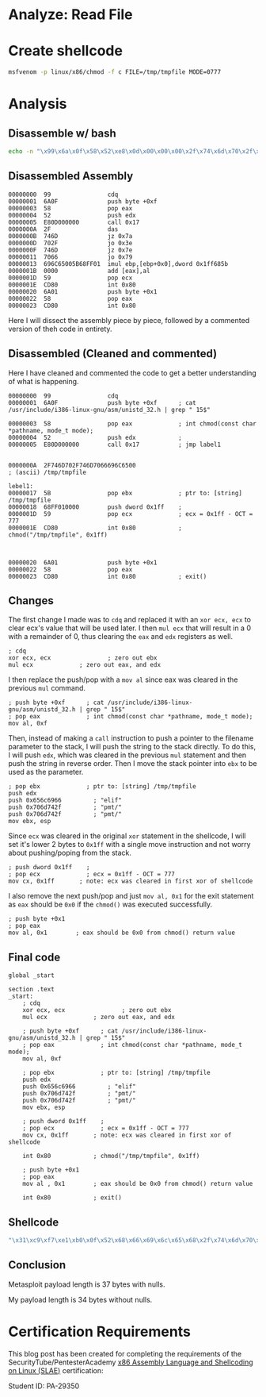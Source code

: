 

# Analyze: Read File

# Create shellcode
```bash
msfvenom -p linux/x86/chmod -f c FILE=/tmp/tmpfile MODE=0777
```


# Analysis

## Disassemble w/ bash
```bash
echo -n "\x99\x6a\x0f\x58\x52\xe8\x0d\x00\x00\x00\x2f\x74\x6d\x70\x2f\x74\x6d\x70\x66\x69\x6c\x65\x00\x5b\x68\xff\x01\x00\x00\x59\xcd\x80\x6a\x01\x58\xcd\x80" | ndisasm -u -
```

## Disassembled Assembly

```assembly
00000000  99                cdq
00000001  6A0F              push byte +0xf
00000003  58                pop eax
00000004  52                push edx
00000005  E80D000000        call 0x17
0000000A  2F                das
0000000B  746D              jz 0x7a
0000000D  702F              jo 0x3e
0000000F  746D              jz 0x7e
00000011  7066              jo 0x79
00000013  696C65005B68FF01  imul ebp,[ebp+0x0],dword 0x1ff685b
0000001B  0000              add [eax],al
0000001D  59                pop ecx
0000001E  CD80              int 0x80
00000020  6A01              push byte +0x1
00000022  58                pop eax
00000023  CD80              int 0x80
```

Here I will dissect the assembly piece by piece, followed by a commented version of theh code in entirety.


## Disassembled (Cleaned and commented)

Here I have cleaned and commented the code to get a better understanding of what is happening.

```assembly
00000000  99                cdq             
00000001  6A0F              push byte +0xf      ; cat /usr/include/i386-linux-gnu/asm/unistd_32.h | grep " 15$"
                          
00000003  58                pop eax             ; int chmod(const char *pathname, mode_t mode);
00000004  52                push edx            ; 
00000005  E80D000000        call 0x17           ; jmp label1


0000000A  2F746D702F746D7066696C6500
; (ascii) /tmp/tmpfile

lebel1:
00000017  5B                pop ebx             ; ptr to: [string] /tmp/tmpfile
00000018  68FF010000        push dword 0x1ff    ; 
0000001D  59                pop ecx             ; ecx = 0x1ff - OCT = 777
0000001E  CD80              int 0x80            ; chmod("/tmp/tmpfile", 0x1ff)



00000020  6A01              push byte +0x1      
00000022  58                pop eax
00000023  CD80              int 0x80            ; exit()    
```

## Changes

The first change I made was to `cdq` and replaced it with an `xor ecx, ecx` to clear ecx's value that will be used later. I then `mul ecx` that will result in a 0 with a remainder of 0, thus clearing the `eax` and `edx` registers as well.

```assembly
; cdq
xor ecx, ecx				; zero out ebx
mul ecx             ; zero out eax, and edx 
```

I then replace the push/pop with a `mov al` since eax was cleared in the previous `mul` command.


```assembly
; push byte +0xf      ; cat /usr/include/i386-linux-gnu/asm/unistd_32.h | grep " 15$"             
; pop eax             ; int chmod(const char *pathname, mode_t mode);
mov al, 0xf
```

Then, instead of making a `call` instruction to push a pointer to the filename parameter to the stack, I will push the string to the stack directly. To do this, I will push `edx`, which was cleared in the previous `mul` statement and then push the string in reverse order. Then I move the stack pointer into `ebx` to be used as the parameter. 

```assembly
; pop ebx             ; ptr to: [string] /tmp/tmpfile
push edx
push 0x656c6966         ; "elif"
push 0x706d742f         ; "pmt/"
push 0x706d742f         ; "pmt/"
mov ebx, esp
```

Since `ecx` was cleared in the original `xor` statement in the shellcode, I will set it's lower 2 bytes to `0x1ff` with a single move instruction and not worry about pushing/poping from the stack.

```assembly
; push dword 0x1ff    ; 
; pop ecx             ; ecx = 0x1ff - OCT = 777
mov cx, 0x1ff       ; note: ecx was cleared in first xor of shellcode
```

I also remove the next push/pop and just `mov al, 0x1` for the exit statement as `eax` should be `0x0` if the `chmod()` was executed successfully.

```assembly
; push byte +0x1      
; pop eax
mov al, 0x1        ; eax should be 0x0 from chmod() return value
```



## Final code
```assembly
global _start

section .text
_start:
    ; cdq
    xor ecx, ecx				; zero out ebx
    mul ecx             ; zero out eax, and edx    

    ; push byte +0xf      ; cat /usr/include/i386-linux-gnu/asm/unistd_32.h | grep " 15$"             
    ; pop eax             ; int chmod(const char *pathname, mode_t mode);
    mov al, 0xf

    ; pop ebx             ; ptr to: [string] /tmp/tmpfile
    push edx
    push 0x656c6966         ; "elif"
    push 0x706d742f         ; "pmt/"
    push 0x706d742f         ; "pmt/"
    mov ebx, esp

    ; push dword 0x1ff    ; 
    ; pop ecx             ; ecx = 0x1ff - OCT = 777
    mov cx, 0x1ff       ; note: ecx was cleared in first xor of shellcode

    int 0x80            ; chmod("/tmp/tmpfile", 0x1ff)

    ; push byte +0x1      
    ; pop eax
    mov al , 0x1        ; eax should be 0x0 from chmod() return value

    int 0x80            ; exit() 
```

## Shellcode

```c
"\x31\xc9\xf7\xe1\xb0\x0f\x52\x68\x66\x69\x6c\x65\x68\x2f\x74\x6d\x70\x68\x2f\x74\x6d\x70\x89\xe3\x66\xb9\xff\x01\xcd\x80\xb0\x01\xcd\x80"
```

## Conclusion

Metasploit payload length is 37 bytes with nulls.

My payload length is 34 bytes without nulls.



# Certification Requirements

This blog post has been created for completing the requirements of the SecurityTube/PentesterAcademy [x86 Assembly Language and Shellcoding on Linux (SLAE)](https://www.pentesteracademy.com/course?id=3) certification:

Student ID: PA-29350


